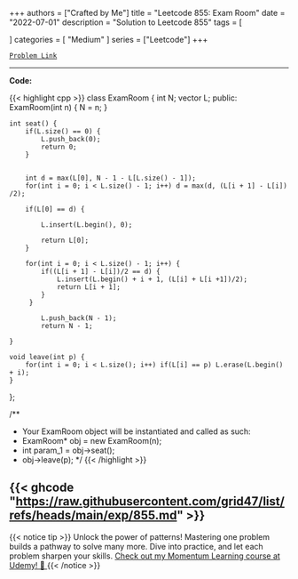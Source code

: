 
+++
authors = ["Crafted by Me"]
title = "Leetcode 855: Exam Room"
date = "2022-07-01"
description = "Solution to Leetcode 855"
tags = [
    
]
categories = [
    "Medium"
]
series = ["Leetcode"]
+++



[`Problem Link`](https://leetcode.com/problems/exam-room/description/)

---

**Code:**

{{< highlight cpp >}}
class ExamRoom {
    int N;
    vector<int> L;
public:
    ExamRoom(int n) {
        N = n;
    }
    
    int seat() {
        if(L.size() == 0) {
            L.push_back(0);
            return 0;
        }
 
        
        int d = max(L[0], N - 1 - L[L.size() - 1]);
        for(int i = 0; i < L.size() - 1; i++) d = max(d, (L[i + 1] - L[i]) /2);
        
        if(L[0] == d) {
            
            L.insert(L.begin(), 0);
            
            return L[0];
        }
        
        for(int i = 0; i < L.size() - 1; i++) {
            if((L[i + 1] - L[i])/2 == d) {
                L.insert(L.begin() + i + 1, (L[i] + L[i +1])/2);
                return L[i + 1];
            }
         }
        
            L.push_back(N - 1);
            return N - 1;
        
    }
    
    void leave(int p) {
        for(int i = 0; i < L.size(); i++) if(L[i] == p) L.erase(L.begin() + i);
    }
};

/**
 * Your ExamRoom object will be instantiated and called as such:
 * ExamRoom* obj = new ExamRoom(n);
 * int param_1 = obj->seat();
 * obj->leave(p);
 */
{{< /highlight >}}

{{< ghcode "https://raw.githubusercontent.com/grid47/list/refs/heads/main/exp/855.md" >}}
---


{{< notice tip >}}
Unlock the power of patterns! Mastering one problem builds a pathway to solve many more. Dive into practice, and let each problem sharpen your skills. [Check out my Momentum Learning course at Udemy! 🚀 ](https://www.udemy.com/course/algorithms-and-data-structures-in-cpp/)
{{< /notice >}}

